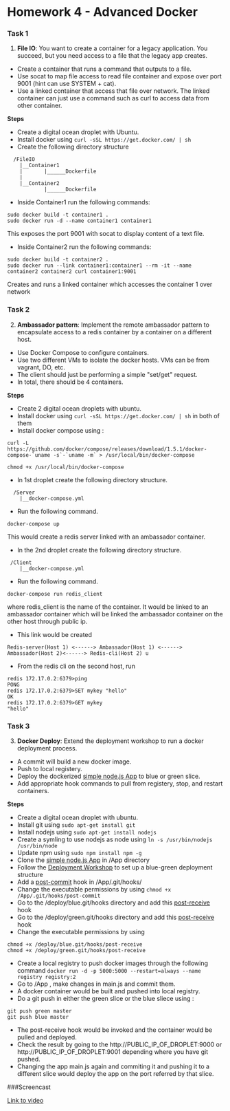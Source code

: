 # Homework 4 - Advanced Docker

### Task 1
1) **File IO**: You want to create a container for a legacy application. You succeed, but you need access to a file that the legacy app creates.

* Create a container that runs a command that outputs to a file.
* Use socat to map file access to read file container and expose over port 9001 (hint can use SYSTEM + cat).
* Use a linked container that access that file over network. The linked container can just use a command such as curl to access data from other container.

**Steps**
* Create a digital ocean droplet with Ubuntu.
* Install docker using `curl -sSL https://get.docker.com/ | sh`
* Create the following directory structure
```
  /FileIO
    |__Container1
    |       |______Dockerfile
    |
    |__Container2
            |______Dockerfile
```
* Inside Container1 run the following commands:
```
sudo docker build -t container1 .
sudo docker run -d --name container1 container1
```
This exposes the port 9001 with socat to display content of a text file.

* Inside Container2 run the following commands:
```
sudo docker build -t container2 .
sudo docker run --link container1:container1 --rm -it --name container2 container2 curl container1:9001
```
Creates and runs a linked container which accesses the container 1 over network

### Task 2

2) **Ambassador pattern**: Implement the remote ambassador pattern to encapsulate access to a redis container by a container on a different host.

* Use Docker Compose to configure containers.
* Use two different VMs to isolate the docker hosts. VMs can be from vagrant, DO, etc.
* The client should just be performing a simple "set/get" request.
* In total, there should be 4 containers.

**Steps**
* Create 2 digital ocean droplets with ubuntu.
* Install docker using `curl -sSL https://get.docker.com/ | sh` in both of them
* Install docker compose using :
```
curl -L https://github.com/docker/compose/releases/download/1.5.1/docker-compose-`uname -s`-`uname -m` > /usr/local/bin/docker-compose

chmod +x /usr/local/bin/docker-compose
```
* In 1st droplet create the following directory structure.
```
  /Server
    |__docker-compose.yml
```
* Run the following command.
```
docker-compose up
```
This would create a redis server linked with an ambassador container.

* In the 2nd droplet create the following directory structure.
```
 /Client
    |__docker-compose.yml
```
* Run the following command.
```
docker-compose run redis_client
```
where redis_client is the name of the container. It would be linked to an ambassador container which will be linked the ambassador container on the other host through public ip.

* This link would be created
```
Redis-server(Host 1) <------> Ambassador(Host 1) <------> Ambassador(Host 2)<------> Redis-cli(Host 2) u
```
* From the redis cli on the second host, run 
```
redis 172.17.0.2:6379>ping
PONG
redis 172.17.0.2:6379>SET mykey "hello"
OK
redis 172.17.0.2:6379>GET mykey
"hello"
```
### Task 3

3) **Docker Deploy**: Extend the deployment workshop to run a docker deployment process.

* A commit will build a new docker image.
* Push to local registery.
* Deploy the dockerized [simple node.js App](https://github.com/CSC-DevOps/App) to blue or green slice.
* Add appropriate hook commands to pull from registery, stop, and restart containers.

**Steps**
* Create a digital ocean droplet with ubuntu.
* Install git using `sudo apt-get install git`
* Install nodejs using `sudo apt-get install nodejs`
* Create a symling to use nodejs as node using `ln -s /usr/bin/nodejs /usr/bin/node`
* Update npm using `sudo npm install npm -g`
* Clone the [simple node.js App](https://github.com/CSC-DevOps/App) in /App directory
* Follow the [Deployment Workshop](https://github.com/CSC-DevOps/Deployment) to set up a blue-green deployment structure
* Add a [post-commit](https://github.com/amittal91/DevOps/blob/master/HW/HW4/BlueGreen/App/post-commit) hook in /App/.git/hooks/
* Change the executable permissions by using `chmod +x /App/.git/hooks/post-commit`
* Go to the /deploy/blue.git/hooks directory and add this [post-receive](https://github.com/amittal91/DevOps/blob/master/HW/HW4/BlueGreen/blue.git/post-receive) hook
* Go to the /deploy/green.git/hooks directory and add this [post-receive](https://github.com/amittal91/DevOps/blob/master/HW/HW4/BlueGreen/green.git/post-receive) hook
* Change the executable permissions by using 
```
chmod +x /deploy/blue.git/hooks/post-receive
chmod +x /deploy/green.git/hooks/post-receive
```
* Create a local registry to push docker images through the following command `docker run -d -p 5000:5000 --restart=always --name registry registry:2`
* Go to /App , make changes in main.js and commit them.
* A docker container would be built and pushed into local registry.
* Do a git push in either the green slice or the blue sliece using :

```
git push green master 
git push blue master
```
* The post-receive hook would be invoked and the container would be pulled and deployed.
* Check the result by going to the http://PUBLIC_IP_OF_DROPLET:9000 or http://PUBLIC_IP_OF_DROPLET:9001 depending where you have git pushed.
* Changing the app main.js again and commiting it and pushing it to a different slice would deploy the app on the port referred by that slice.

###Screencast

[Link to video](https://youtu.be/POmZ-JjMhDM)

